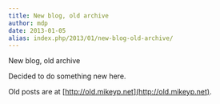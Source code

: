```yaml
---
title: New blog, old archive
author: mdp
date: 2013-01-05
alias: index.php/2013/01/new-blog-old-archive/
---
```


New blog, old archive

Decided to do something new here.

Old posts are at [http://old.mikeyp.net](http://old.mikeyp.net).